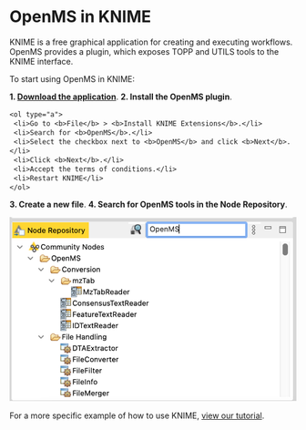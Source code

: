 OpenMS in KNIME
===============

KNIME is a free graphical application for creating and executing workflows. OpenMS provides a plugin, which exposes TOPP and UTILS tools to the KNIME interface.

To start using OpenMS in KNIME:

**1. [Download the application](https://www.knime.com/downloads)**.
**2. Install the OpenMS plugin**.

    <ol type="a">
     <li>Go to <b>File</b> > <b>Install KNIME Extensions</b>.</li>
     <li>Search for <b>OpenMS</b>.</li>
     <li>Select the checkbox next to <b>OpenMS</b> and click <b>Next</b>.</li>
     <li>Click <b>Next</b>.</li>
     <li>Accept the terms of conditions.</li>
     <li>Restart KNIME</li>
    </ol>

**3. Create a new file**.
**4. Search for OpenMS tools in the Node Repository**.

  ![OpenMS tools loaded in node repository](../images/run-workflows-with-openms-tools/knime/node-repository.png)

For a more specific example of how to use KNIME, [view our tutorial](../tutorials-and-quickstart-guides/tutorials.md#constructing-a-workflow-in-knime).

